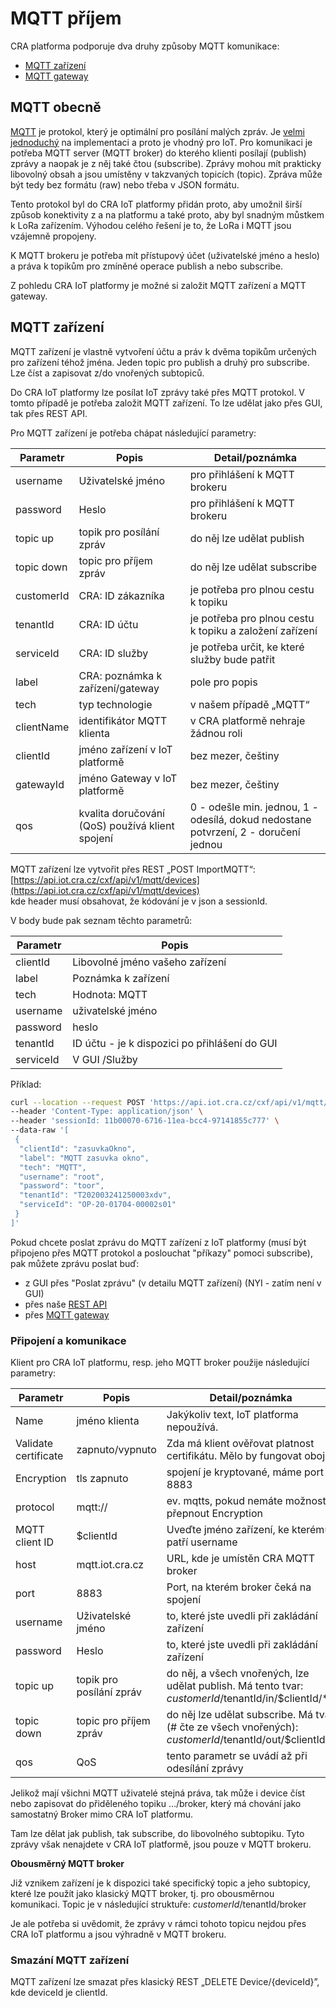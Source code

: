 # MQTT příjem

CRA platforma podporuje dva druhy způsoby MQTT komunikace:
- [MQTT zařízení](#mqtt-zařízení)
- [MQTT gateway](/Výstup%20z%20IoT%20platformy/MQTT%20gateway)

## MQTT obecně
[MQTT](http://mqtt.org/) je protokol, který je optimální pro posílání malých zpráv. Je [velmi jednoduchý](https://en.wikipedia.org/wiki/MQTT) na implementaci a proto je vhodný pro IoT. Pro komunikaci je potřeba MQTT server (MQTT broker) do kterého klienti posílají (publish) zprávy a naopak je z něj také čtou (subscribe). Zprávy mohou mít prakticky libovolný obsah a jsou umístěny v takzvaných topicích (topic). Zpráva může být tedy bez formátu (raw) nebo třeba v JSON formátu. 

Tento protokol byl do CRA IoT platformy přidán proto, aby umožnil širší způsob konektivity z a na platformu a také proto, aby byl snadným můstkem k LoRa zařízením. Výhodou celého řešení je to, že LoRa i MQTT jsou vzájemně propojeny. 

K MQTT brokeru je potřeba mít přístupový účet (uživatelské jméno a heslo) a práva k topikům pro zmíněné operace publish a nebo subscribe.

Z pohledu CRA IoT platformy je možné si založit MQTT zařízení a MQTT gateway.

## MQTT zařízení
MQTT zařízení je vlastně vytvoření účtu a práv k dvěma topikům určených pro zařízení téhož jména. Jeden topic pro publish a druhý pro subscribe. Lze číst a zapisovat z/do vnořených subtopiců.

Do CRA IoT platformy lze posílat IoT zprávy také přes MQTT protokol. V tomto případě je potřeba založit MQTT zařízení.
To lze udělat jako přes GUI, tak přes REST API.

Pro MQTT zařízení je potřeba chápat následující parametry:


| Parametr   | Popis                                           | Detail/poznámka                                                                     |
|------------|-------------------------------------------------|-------------------------------------------------------------------------------------|
| username   | Uživatelské jméno                               | pro přihlášení k MQTT brokeru                                                       |
| password   | Heslo                                           | pro přihlášení k MQTT brokeru                                                       |
| topic up   | topik pro posílání zpráv                        | do něj lze udělat publish                                                           |
| topic down | topic pro příjem zpráv                          | do něj lze udělat subscribe                                                         |
| customerId | CRA: ID zákazníka                               | je potřeba pro plnou cestu k topiku                                                 |
| tenantId   | CRA: ID účtu                                    | je potřeba pro plnou cestu k topiku a založení zařízení                             |
| serviceId  | CRA: ID služby                                  | je potřeba určit, ke které služby bude patřit                                       |
| label      | CRA: poznámka k zařízení/gateway                | pole pro popis                                                                      |
| tech       | typ technologie                                 | v našem případě „MQTT“                                                              |
| clientName | identifikátor MQTT klienta                      | v CRA platformě nehraje žádnou roli                                                 |
| clientId   | jméno zařízení v IoT platformě                  | bez mezer, češtiny                                                                  |
| gatewayId  | jméno Gateway v IoT platformě                   | bez mezer, češtiny                                                                  |
| qos        | kvalita doručování (QoS) používá klient spojení | 0 - odešle min. jednou, 1 - odesílá, dokud nedostane potvrzení, 2 - doručení jednou |

MQTT zařízení lze vytvořit přes REST „POST ImportMQTT“:<br>
[https://api.iot.cra.cz/cxf/api/v1/mqtt/devices](https://api.iot.cra.cz/cxf/api/v1/mqtt/devices)<br>
kde header musí obsahovat, že kódování je v json a sessionId.

V body bude pak seznam těchto parametrů:

| Parametr  | Popis                                         |
|-----------|-----------------------------------------------|
| clientId  | Libovolné jméno vašeho zařízení               |
| label     | Poznámka k zařízení                           |
| tech      | Hodnota: MQTT                                 |
| username  | uživatelské jméno                             |
| password  | heslo                                         |
| tenantId  | ID účtu - je k dispozici po přihlášení do GUI |
| serviceId | V GUI /Služby                                 |


Příklad:
```bash
curl --location --request POST 'https://api.iot.cra.cz/cxf/api/v1/mqtt/devices' \
--header 'Content-Type: application/json' \
--header 'sessionId: 11b00070-6716-11ea-bcc4-97141855c777' \
--data-raw '[
 {
  "clientId": "zasuvkaOkno",
  "label": "MQTT zasuvka okno",
  "tech": "MQTT",
  "username": "root",
  "password": "toor",
  "tenantId": "T202003241250003xdv",
  "serviceId": "OP-20-01704-00002s01"
 }
]'
```

Pokud chcete poslat zprávu do MQTT zařízení z IoT platformy (musí být připojeno přes MQTT protokol a poslouchat "příkazy" pomoci subscribe), pak můžete zprávu poslat buď:
- z GUI přes "Poslat zprávu" (v detailu MQTT zařízení) (NYI - zatím není v GUI)
- přes naše [REST API](https://app.swaggerhub.com/apis-docs/cra-iot/GUI/1.0.40#/MQTT%20Devices/post_mqtt_devices__id__down_messages)
- přes [MQTT gateway](/Výstup%20z%20IoT%20platformy/MQTT%20gateway)

### Připojení a komunikace
Klient pro CRA IoT platformu, resp. jeho MQTT broker použije následující parametry:

| Parametr             | Popis                    | Detail/poznámka                                                                                        |
|----------------------|--------------------------|--------------------------------------------------------------------------------------------------------|
| Name                 | jméno klienta            | Jakýkoliv text, IoT platforma nepoužívá.                                                               |
| Validate certificate | zapnuto/vypnuto          | Zda má klient ověřovat platnost certifikátu. Mělo by fungovat obojí.                                   |
| Encryption           | tls zapnuto              | spojení je kryptované, máme port 8883                                                                  |
| protocol             | mqtt://                  | ev. mqtts, pokud nemáte možnost přepnout Encryption                                                    |
| MQTT client ID       | $clientId                | Uveďte jméno zařízení, ke kterému patří username                                                       |
| host                 | mqtt.iot.cra.cz          | URL, kde je umístěn CRA MQTT broker                                                                    |
| port                 | 8883                     | Port, na kterém broker čeká na spojení                                                                 |
| username             | Uživatelské jméno        | to, které jste uvedli při zakládání zařízení                                                           |
| password             | Heslo                    | to, které jste uvedli při zakládání zařízení                                                           |
| topic up             | topik pro posílání zpráv | do něj, a všech vnořených, lze udělat publish. Má tento tvar: $customerId/$tenantId/in/$clientId/*     |
| topic down           | topic pro příjem zpráv   | do něj lze udělat subscribe. Má tvar (# čte ze všech vnořených): $customerId/$tenantId/out/$clientId/# |
| qos                  | QoS                      | tento parametr se uvádí až při odesílání zprávy                                                        |


Jelikož mají všichni MQTT uživatelé stejná práva, tak může i device číst nebo zapisovat do přiděleného topiku …/broker, který má chování jako samostatný Broker mimo CRA IoT platformu. 

Tam lze dělat jak publish, tak subscribe, do libovolného subtopiku. Tyto zprávy však nenajdete v CRA IoT platformě, jsou pouze v MQTT brokeru.

**Obousměrný MQTT broker**

Již vznikem zařízení je k dispozici také specifický topic a jeho subtopicy, které lze použít jako klasický MQTT broker, tj. pro obousměrnou komunikaci. Topic je v následující struktuře:
$customerId/$tenantId/broker

Je ale potřeba si uvědomit, že zprávy v rámci tohoto topicu nejdou přes CRA IoT platformu a jsou výhradně v MQTT brokeru.

### Smazání MQTT zařízení
MQTT zařízení lze smazat přes klasický REST „DELETE Device/{deviceId}”, kde deviceId je clientId.
